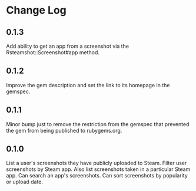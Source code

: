 # Change Log

## 0.1.3

Add ability to get an app from a screenshot via the Rsteamshot::Screenshot#app method.

## 0.1.2

Improve the gem description and set the link to its homepage in the gemspec.

## 0.1.1

Minor bump just to remove the restriction from the gemspec that prevented the gem from being published to rubygems.org.

## 0.1.0

List a user's screenshots they have publicly uploaded to Steam. Filter user screenshots by Steam app. Also list screenshots taken in a particular Steam app. Can search an app's screenshots. Can sort screenshots by popularity or upload date.
